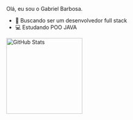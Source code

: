 Olá, eu sou o Gabriel Barbosa.


- 🌱 Buscando ser um desenvolvedor full stack
- 💻 Estudando POO JAVA
  


<img 
      align="left" 
      alt="GitHub Stats" 
      height="200" 
      src="https://github-readme-stats.vercel.app/api/top-langs/?username=Barbosa676&theme=tokyonight&layout=compact&custom_title=Tecnologias&langs_count=9" 
  />

